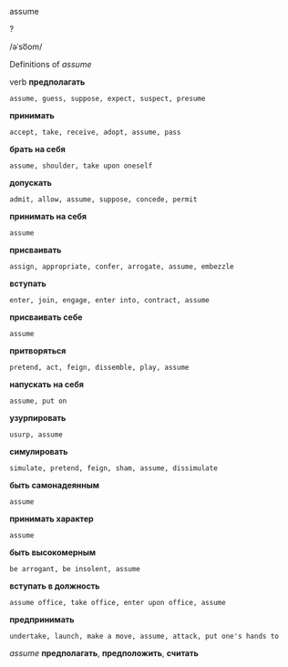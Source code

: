 assume

?

/əˈso͞om/

Definitions of _assume_

verb
**предполагать**

    assume, guess, suppose, expect, suspect, presume
**принимать**

    accept, take, receive, adopt, assume, pass
**брать на себя**

    assume, shoulder, take upon oneself
**допускать**

    admit, allow, assume, suppose, concede, permit
**принимать на себя**

    assume
**присваивать**

    assign, appropriate, confer, arrogate, assume, embezzle
**вступать**

    enter, join, engage, enter into, contract, assume
**присваивать себе**

    assume
**притворяться**

    pretend, act, feign, dissemble, play, assume
**напускать на себя**

    assume, put on
**узурпировать**

    usurp, assume
**симулировать**

    simulate, pretend, feign, sham, assume, dissimulate
**быть самонадеянным**

    assume
**принимать характер**

    assume
**быть высокомерным**

    be arrogant, be insolent, assume
**вступать в должность**

    assume office, take office, enter upon office, assume
**предпринимать**

    undertake, launch, make a move, assume, attack, put one's hands to

_assume_
**предполагать**, **предположить**, **считать**